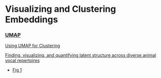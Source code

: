 # Visualizing and Clustering Embeddings

### [UMAP](umap-learn.readthedocs.i)

[Using UMAP for Clustering](https://umap-learn.readthedocs.io/en/latest/clustering.html)

[Finding, visualizing, and quantifying latent structure across diverse animal vocal repertoires](https://journals.plos.org/ploscompbiol/article?id=10.1371/journal.pcbi.1008228)

 - [Fig 1](https://journals.plos.org/ploscompbiol/article/figures?id=10.1371/journal.pcbi.1008228)